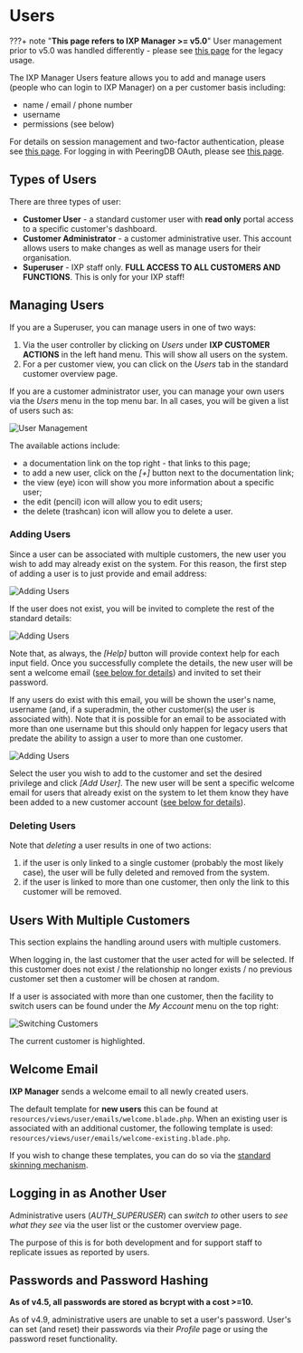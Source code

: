 # Users

???+ note "**This page refers to IXP Manager >= v5.0**"
    User management prior to v5.0 was handled differently - please see [this page](legacy/users.md) for the legacy usage.

The IXP Manager Users feature allows you to add and manage users (people who can login to IXP Manager) on a per customer basis including:

* name / email / phone number
* username
* permissions (see below)

For details on session management and two-factor authentication, please see [this page](authentication.md). For logging in with PeeringDB OAuth, please see [this page](../features/peeringdb-oauth.md).

## Types of Users

There are three types of user:

* **Customer User** - a standard customer user with **read only** portal access to a specific customer's dashboard.
* **Customer Administrator** - a customer administrative user. This account allows users to make changes as well as manage users for their organisation.
* **Superuser** - IXP staff only. **FULL ACCESS TO ALL CUSTOMERS AND FUNCTIONS**. This is only for your IXP staff!

## Managing Users

If you are a Superuser, you can manage users in one of two ways:

1. Via the user controller by clicking on *Users* under **IXP CUSTOMER ACTIONS** in the left hand menu. This will show all users on the system.
2. For a per customer view, you can click on the *Users* tab in the standard customer overview page.

If you are a customer administrator user, you can manage your own users via the *Users* menu in the top menu bar. In all cases, you will be given a list of users such as:

![User Management](img/user-mgmt.png)

The available actions include:

* a documentation link on the top right - that links to this page;
* to add a new user, click on the *[+]* button next to the documentation link;
* the view (eye) icon will show you more information about a specific user;
* the edit (pencil) icon will allow you to edit users;
* the delete (trashcan) icon will allow you to delete a user.


### Adding Users

Since a user can be associated with multiple customers, the new user you wish to add may already exist on the system. For this reason, the first step of adding a user is to just provide and email address:

![Adding Users](img/user-add.png)


If the user does not exist, you will be invited to complete the rest of the standard details:

![Adding Users](img/user-add-new.png)

Note that, as always, the *[Help]* button will provide context help for each input field. Once you successfully complete the details, the new user will be sent a welcome email ([see below for details](#welcome-email)) and invited to set their password.

If any users do exist with this email, you will be shown the user's name, username (and, if a superadmin, the other customer(s) the user is associated with). Note that it is possible for an email to be associated with more than one username but this should only happen for legacy users that predate the ability to assign a user to more than one customer.

![Adding Users](img/user-add-exists.png)

Select the user you wish to add to the customer and set the desired privilege and click *[Add User]*. The new user will be sent a specific welcome email for users that already exist on the system to let them know they have been added to a new customer account ([see below for details](#welcome-email)).


### Deleting Users

Note that *deleting* a user results in one of two actions:

1. if the user is only linked to a single customer (probably the most likely case), the user will be fully deleted and removed from the system.
2. if the user is linked to more than one customer, then only the link to this customer will be removed.


## Users With Multiple Customers

This section explains the handling around users with multiple customers.

When logging in, the last customer that the user acted for will be selected. If this customer does not exist / the relationship no longer exists / no previous customer set then a customer will be chosen at random.

If a user is associated with more than one customer, then the facility to switch users can be found under the *My Account* menu on the top right:

![Switching Customers](img/users-switchto.png)

The current customer is highlighted.

## Welcome Email

**IXP Manager** sends a welcome email to all newly created users.

The default template for **new users** this can be found at `resources/views/user/emails/welcome.blade.php`. When an existing user is associated with an additional customer, the following template is used: `resources/views/user/emails/welcome-existing.blade.php`.


If you wish to change these templates, you can do so via the [standard skinning mechanism](../features/skinning.md).


## Logging in as Another User

Administrative users (*AUTH_SUPERUSER*) can *switch to* other users to *see what they see* via the user list or the customer overview page.

The purpose of this is for both development and for support staff to replicate issues as reported by users.


## Passwords and Password Hashing

**As of v4.5, all passwords are stored as bcrypt with a cost >=10.**

As of v4.9, administrative users are unable to set a user's password. User's can set (and reset) their passwords via their *Profile* page or using the password reset functionality.
